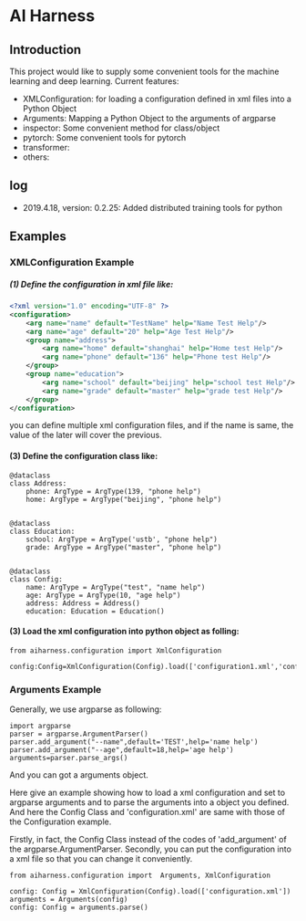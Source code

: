 # AI Harness

## Introduction
This project would like to supply some convenient tools for the machine learning and deep learning.
Current features:  
- XMLConfiguration: for loading a configuration defined in xml files into a Python Object
- Arguments: Mapping a Python Object to the arguments of argparse 
- inspector: Some convenient method for class/object
- pytorch:  Some convenient tools for pytorch
- transformer: 
- others:

## log
- 2019.4.18, version: 0.2.25: Added distributed training tools for python

## Examples
### XMLConfiguration Example
##### (1) Define the configuration in xml file like:
```xml
<?xml version="1.0" encoding="UTF-8" ?>
<configuration>
    <arg name="name" default="TestName" help="Name Test Help"/>
    <arg name="age" default="20" help="Age Test Help"/>
    <group name="address">
        <arg name="home" default="shanghai" help="Home test Help"/>
        <arg name="phone" default="136" help="Phone test Help"/>
    </group>
    <group name="education">
        <arg name="school" default="beijing" help="school test Help"/>
        <arg name="grade" default="master" help="grade test Help"/>
    </group>
</configuration>
``` 
you can define multiple xml configuration files, and if the name is same, the value of the later will cover the previous. 
#### (3) Define the configuration class like: 
```
@dataclass
class Address:
    phone: ArgType = ArgType(139, "phone help")
    home: ArgType = ArgType("beijing", "phone help")


@dataclass
class Education:
    school: ArgType = ArgType('ustb', "phone help")
    grade: ArgType = ArgType("master", "phone help")


@dataclass
class Config:
    name: ArgType = ArgType("test", "name help")
    age: ArgType = ArgType(10, "age help")
    address: Address = Address()
    education: Education = Education()
```
#### (3) Load the xml configuration into python object as folling:
```
from aiharness.configuration import XmlConfiguration

config:Config=XmlConfiguration(Config).load(['configuration1.xml','configuration2.xml'])
```
### Arguments Example
Generally, we use argparse as following:
```
import argparse
parser = argparse.ArgumentParser()
parser.add_argument("--name",default='TEST',help='name help')
parser.add_argument("--age",default=18,help='age help')
arguments=parser.parse_args()
```
And you can got a arguments object.

Here give an example showing how to load a xml configuration and set to argparse arguments and to parse the arguments into a object you defined.
And here the Config Class and 'configuration.xml' are same with those of the Configuration example.

Firstly, in fact, the Config Class instead of the codes of 'add_argument' of the argparse.ArgumentParser.
Secondly, you can put the configuration into a xml file so that you can change it conveniently.

```
from aiharness.configuration import  Arguments, XmlConfiguration

config: Config = XmlConfiguration(Config).load(['configuration.xml'])
arguments = Arguments(config)
config: Config = arguments.parse()

```

